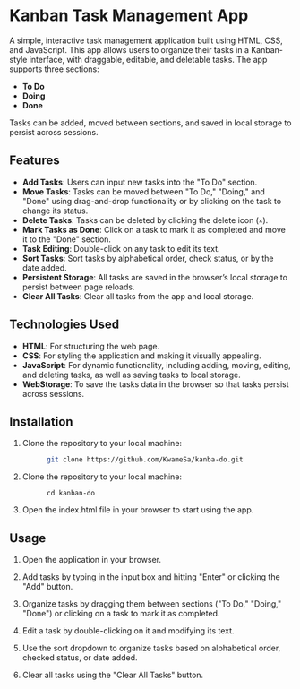 # Kanban Task Management App

A simple, interactive task management application built using HTML, CSS, and JavaScript. This app allows users to organize their tasks in a Kanban-style interface, with draggable, editable, and deletable tasks. The app supports three sections:

- **To Do**
- **Doing**
- **Done**

Tasks can be added, moved between sections, and saved in local storage to persist across sessions.

## Features

- **Add Tasks**: Users can input new tasks into the "To Do" section.
- **Move Tasks**: Tasks can be moved between "To Do," "Doing," and "Done" using drag-and-drop functionality or by clicking on the task to change its status.
- **Delete Tasks**: Tasks can be deleted by clicking the delete icon (`×`).
- **Mark Tasks as Done**: Click on a task to mark it as completed and move it to the "Done" section.
- **Task Editing**: Double-click on any task to edit its text.
- **Sort Tasks**: Sort tasks by alphabetical order, check status, or by the date added.
- **Persistent Storage**: All tasks are saved in the browser’s local storage to persist between page reloads.
- **Clear All Tasks**: Clear all tasks from the app and local storage.

## Technologies Used

- **HTML**: For structuring the web page.
- **CSS**: For styling the application and making it visually appealing.
- **JavaScript**: For dynamic functionality, including adding, moving, editing, and deleting tasks, as well as saving tasks to local storage.
- **WebStorage**: To save the tasks data in the browser so that tasks persist across sessions.

## Installation

1. Clone the repository to your local machine:
   ```bash
         git clone https://github.com/KwameSa/kanba-do.git

2. Clone the repository to your local machine:
   ```Navigate to the project folder
         cd kanban-do

3. Open the index.html file in your browser to start using the app.

## Usage
1. Open the application in your browser.

2. Add tasks by typing in the input box and hitting "Enter" or clicking the "Add" button.

3. Organize tasks by dragging them between sections ("To Do," "Doing," "Done") or clicking on a task to mark it as completed.

4. Edit a task by double-clicking on it and modifying its text.

5. Use the sort dropdown to organize tasks based on alphabetical order, checked status, or date added.

6. Clear all tasks using the "Clear All Tasks" button.
